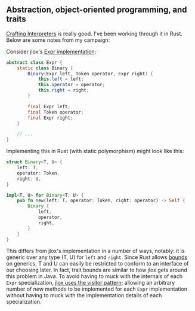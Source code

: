 ## Abstraction, object-oriented programming, and traits

[Crafting Interpreters][ci] is really good. I've been working through it in Rust.
Below are some notes from my campaign:

Consider jlox's [Expr implementation][jlox-expr]:
```java
abstract class Expr {
    static class Binary {
        Binary(Expr left, Token operator, Expr right) {
            this.left = left;
            this.operator = operator;
            this.right = right;
        }

        final Expr left;
        final Token operator;
        final Expr right;
    }

    // ...
}
```

Implementing this in Rust (with static polymorphism) might look like this:
```rust
struct Binary<T, U> {
    left: T,
    operator: Token,
    right: U,
}

impl<T, U> for Binary<T, U> {
    pub fn new(left: T, operator: Token, right: operator) -> Self {
        Binary {
            left,
            operator,
            right,
        }
    }
}
```

This differs from jlox's implementation in a number of ways, notably: it is
generic over any type (T, U) for `left` and `right`. Since Rust allows
[bounds][doc-bounds] on generics, T and U can easily be restricted to conform to
an interface of our choosing later. In fact, trait bounds are similar to how
jlox gets around this problem in Java. To avoid having to muck with the
internals of each `Expr` specialization, [jlox uses the visitor
pattern][jlox-visitor]; allowing an arbitrary number of new methods to be
implemented for each `Expr` implementation without having to muck with the
implementation details of each specialization.

[ci]: http://www.craftinginterpreters.com/
[jlox-visitor]: https://github.com/munificent/craftinginterpreters/blob/3dc7cc2030b26dc747d339cde4aa31dad1189b7b/java/com/craftinginterpreters/lox/Expr.java#L7
[jlox-expr]: https://github.com/munificent/craftinginterpreters/blob/3dc7cc2030b26dc747d339cde4aa31dad1189b7b/java/com/craftinginterpreters/lox/Expr.java#L40
[doc-bounds]: https://doc.rust-lang.org/stable/rust-by-example/generics/bounds.html
